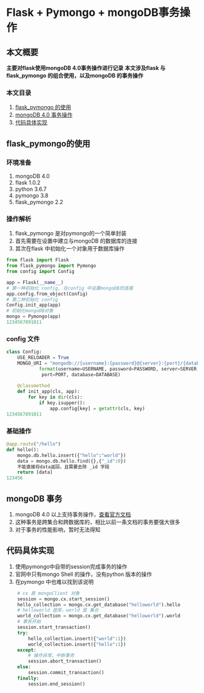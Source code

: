 # Flask + Pymongo + mongoDB事务操作

## 本文概要

**主要对flask使用mongoDB 4.0事务操作进行记录**
**本文涉及flask 与 flask_pymongo 的组合使用，以及mongoDB 的事务操作**

### 本文目录

1. [flask_pymongo 的使用](https://blog.csdn.net/weixin_42290927/article/details/89672458#p1)
2. [mongoDB 4.0 事务操作](https://blog.csdn.net/weixin_42290927/article/details/89672458#p2)
3. [代码具体实现](https://blog.csdn.net/weixin_42290927/article/details/89672458#p3)

## flask_pymongo的使用

### 环境准备

1. mongoDB 4.0
2. flask 1.0.2
3. python 3.6.7
4. pymongo 3.8
5. flask_pymongo 2.2

### 操作解析

1. flask_pymongo 是对pymongo的一个简单封装
2. 首先需要在设置中建立与mongoDB 的数据库的连接
3. 其次在flask 中初始化一个对象用于数据库操作

```python
from flask import Flask
from flask_pymongo import Pymongo
from config import Config

app = Flask(__name__)
# 第一种初始化 config, 在config 中设置mongoDB的连接
app.config.from_object(Config)
# 第二种初始化 config
Config.init_app(app)
# 初始化mongoDB对象
mongo = Pymongo(app)
1234567891011
```

### config 文件

```python
class Config:
	USE_RELOADER = True
	MONGO_URI = "mongodb://{username}:{password}@{server}:{port}/{database}".\
			format(username=USERNAME, password=PASSWORD, server=SERVER,\
			 port=PORT, database=DATABASE)
			 
	@classmethod
	def init_app(cls, app):
		for key in dir(cls):
			if key.isupper():
				app.config[key] = getattr(cls, key)
1234567891011
```

### 基础操作

```python
@app.route("/hello")
def hello():
	mongo.db.hello.insert({"hello":"world"})
	data = mongo.db.hello.find({},{"_id":0})
	不能直接将data返回，且需要去除 _id 字段
	return [data]
123456
```

## mongoDB 事务

1. mongoDB 4.0 以上支持事务操作，[查看官方文档](https://blog.csdn.net/weixin_42290927/article/details/“https://docs.mongodb.com/manual/core/transactions/”)
2. 这种事务是跨集合和跨数据库的，相比以前一条文档的事务要强大很多
3. 对于事务的性能影响，暂时无法得知

## 代码具体实现

1. 使用pymongo中自带的session完成事务的操作
2. 官网中只有mongo Shell 的操作，没有python 版本的操作
3. 在pymongo 中也难以找到该说明

```python
	# cx 是 mongoClient 对象
	session = mongo.cx.start_session()
	hello_collection = mongo.cx.get_database("helloworld").hello
	# helloworld 是库，world 是 集合
	world_collection = mongo.cx.get_database("helloworld").world
	# 事务开始
	session.start_transaction()
	try:
		hello_collection.insert({"world":1})
		world_collection.insert({"hello":1})
	except:
		# 操作异常，中断事务
		session.abort_transaction()
	else:
		session.commit_transaction()
	finally:
		session.end_session()
```
